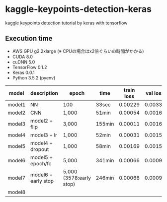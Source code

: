 # kaggle-keypoints-detection-keras

kaggle keypoints detection tutorial by keras with tensorflow


## Execution time

- AWS GPU g2.2xlarge (※ CPUの場合はx2倍ぐらいの時間がかかる)
- CUDA 8.0
- cuDNN 5.0
- TensorFlow 0.1.2
- Keras 0.0.1
- Python 3.5.2 (pyenv)

| model  |      description    |         epoch          |   time   | train loss |  val loss |
|--------|---------------------|------------------------|----------|------------|-----------|
| model1 | NN                  |   100                  |    33sec |    0.00229 |   0.00333 |
| model2 | CNN                 | 1,000                  |    51min |    0.00054 |   0.00168 |
| model3 | model2 + flip       | 3,000                  |   155min |    0.00011 |   0.00160 |
| model4 | model3 + lr         | 1,000                  |    52min |    0.00031 |   0.00158 |
| model5 | model4 + dropout    | 1,000                  |    58min |    0.00169 |   0.00158 |
| model6 | model5 + epoch/fc   | 5,000                  |   341min |    0.00066 |   0.00097 |
| model7 | model6 + early stop | 5,000 (3578:early stop)|   246min |    0.00066 |   0.00094 |
| model8 |                     |                        |          |            |           |
